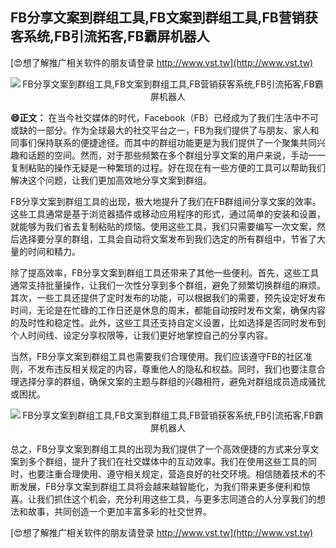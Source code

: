 ## **FB分享文案到群组工具,FB文案到群组工具,FB营销获客系统,FB引流拓客,FB霸屏机器人**

[😍想了解推广相关软件的朋友请登录 http://www.vst.tw](http://www.vst.tw)

 <center><img src="https://vst.tw/MP4/tuiguang/png/0.png" alt="FB分享文案到群组工具,FB文案到群组工具,FB营销获客系统,FB引流拓客,FB霸屏机器人"></center>

**😄正文：**
在当今社交媒体的时代，Facebook（FB）已经成为了我们生活中不可或缺的一部分。作为全球最大的社交平台之一，FB为我们提供了与朋友、家人和同事们保持联系的便捷途径。而其中的群组功能更是为我们提供了一个聚集共同兴趣和话题的空间。然而，对于那些频繁在多个群组分享文案的用户来说，手动一一复制粘贴的操作无疑是一种繁琐的过程。好在现在有一些方便的工具可以帮助我们解决这个问题，让我们更加高效地分享文案到群组。

FB分享文案到群组工具的出现，极大地提升了我们在FB群组间分享文案的效率。这些工具通常是基于浏览器插件或移动应用程序的形式，通过简单的安装和设置，就能够为我们省去复制粘贴的烦恼。使用这些工具，我们只需要编写一次文案，然后选择要分享的群组，工具会自动将文案发布到我们选定的所有群组中，节省了大量的时间和精力。

除了提高效率，FB分享文案到群组工具还带来了其他一些便利。首先，这些工具通常支持批量操作，让我们一次性分享到多个群组，避免了频繁切换群组的麻烦。其次，一些工具还提供了定时发布的功能，可以根据我们的需要，预先设定好发布时间，无论是在忙碌的工作日还是休息的周末，都能自动按时发布文案，确保内容的及时性和稳定性。此外，这些工具还支持自定义设置，比如选择是否同时发布到个人时间线、设定分享权限等，让我们更好地掌控自己的分享内容。

当然，FB分享文案到群组工具也需要我们合理使用。我们应该遵守FB的社区准则，不发布违反相关规定的内容，尊重他人的隐私和权益。同时，我们也要注意合理选择分享的群组，确保文案的主题与群组的兴趣相符，避免对群组成员造成骚扰或困扰。

 <center><img src="https://vst.tw/MP4/tuiguang/png/7.png" alt="FB分享文案到群组工具,FB文案到群组工具,FB营销获客系统,FB引流拓客,FB霸屏机器人"></center>

总之，FB分享文案到群组工具的出现为我们提供了一个高效便捷的方式来分享文案到多个群组，提升了我们在社交媒体中的互动效率。我们在使用这些工具的同时，也要注重合理使用、遵守相关规定，营造良好的社交环境。相信随着技术的不断发展，FB分享文案到群组工具将会越来越智能化，为我们带来更多便利和惊喜。让我们抓住这个机会，充分利用这些工具，与更多志同道合的人分享我们的想法和故事，共同创造一个更加丰富多彩的社交世界。

[😍想了解推广相关软件的朋友请登录 http://www.vst.tw](http://www.vst.tw)



